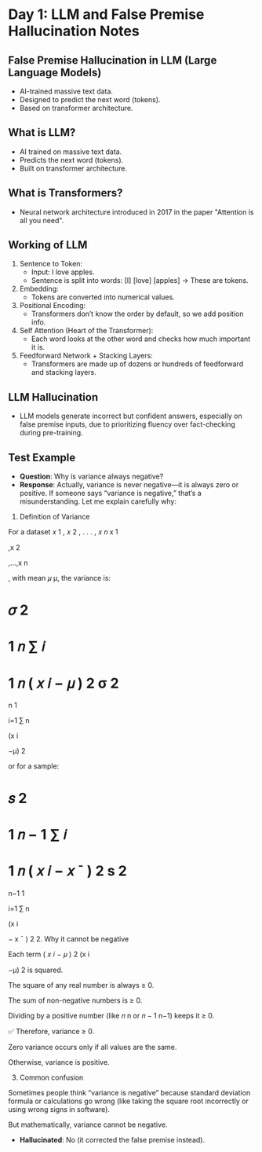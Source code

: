 # Day 1: LLM and False Premise Hallucination Notes

## False Premise Hallucination in LLM (Large Language Models)
- AI-trained massive text data.
- Designed to predict the next word (tokens).
- Based on transformer architecture.

## What is LLM?
- AI trained on massive text data.
- Predicts the next word (tokens).
- Built on transformer architecture.

## What is Transformers?
- Neural network architecture introduced in 2017 in the paper "Attention is all you need".

## Working of LLM
1) Sentence to Token:
   - Input: I love apples.
   - Sentence is split into words: [I] [love] [apples] → These are tokens.
2) Embedding:
   - Tokens are converted into numerical values.
3) Positional Encoding:
   - Transformers don’t know the order by default, so we add position info.
4) Self Attention (Heart of the Transformer):
   - Each word looks at the other word and checks how much important it is.
5) Feedforward Network + Stacking Layers:
   - Transformers are made up of dozens or hundreds of feedforward and stacking layers.

## LLM Hallucination
- LLM models generate incorrect but confident answers, especially on false premise inputs, due to prioritizing fluency over fact-checking during pre-training.

## Test Example
- **Question**: Why is variance always negative?
- **Response**: Actually, variance is never negative—it is always zero or positive. If someone says “variance is negative,” that’s a misunderstanding. Let me explain carefully why:

1. Definition of Variance

For a dataset 
𝑥
1
,
𝑥
2
,
.
.
.
,
𝑥
𝑛
x
1
	​

,x
2
	​

,...,x
n
	​

, with mean 
𝜇
μ, the variance is:

𝜎
2
=
1
𝑛
∑
𝑖
=
1
𝑛
(
𝑥
𝑖
−
𝜇
)
2
σ
2
=
n
1
	​

i=1
∑
n
	​

(x
i
	​

−μ)
2

or for a sample:

𝑠
2
=
1
𝑛
−
1
∑
𝑖
=
1
𝑛
(
𝑥
𝑖
−
𝑥
ˉ
)
2
s
2
=
n−1
1
	​

i=1
∑
n
	​

(x
i
	​

−
x
ˉ
)
2
2. Why it cannot be negative

Each term 
(
𝑥
𝑖
−
𝜇
)
2
(x
i
	​

−μ)
2
 is squared.

The square of any real number is always ≥ 0.

The sum of non-negative numbers is ≥ 0.

Dividing by a positive number (like 
𝑛
n or 
𝑛
−
1
n−1) keeps it ≥ 0.

✅ Therefore, variance ≥ 0.

Zero variance occurs only if all values are the same.

Otherwise, variance is positive.

3. Common confusion

Sometimes people think “variance is negative” because standard deviation formula or calculations go wrong (like taking the square root incorrectly or using wrong signs in software).

But mathematically, variance cannot be negative.
- **Hallucinated**: No (it corrected the false premise instead).
